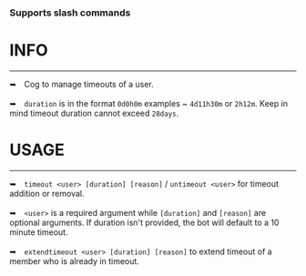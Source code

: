 ### Supports slash commands
<h1></h1>

# INFO
---
➥ Cog to manage timeouts of a user.
<br/> <br/>
➥ `duration` is in the format `0d0h0m` examples ~ `4d11h30m` or `2h12m`. Keep in mind timeout duration cannot exceed `28days`.

# USAGE
---
➥ `timeout <user> [duration] [reason]` / `untimeout <user>` for timeout addition or removal.
<br/> <br/>
➥ `<user>` is a required argument while `[duration]` and `[reason]` are optional arguments. If duration isn't provided, the bot will default to a 10 minute timeout.
<br/> <br/>
➥ `extendtimeout <user> [duration] [reason]` to extend timeout of a member who is already in timeout.
